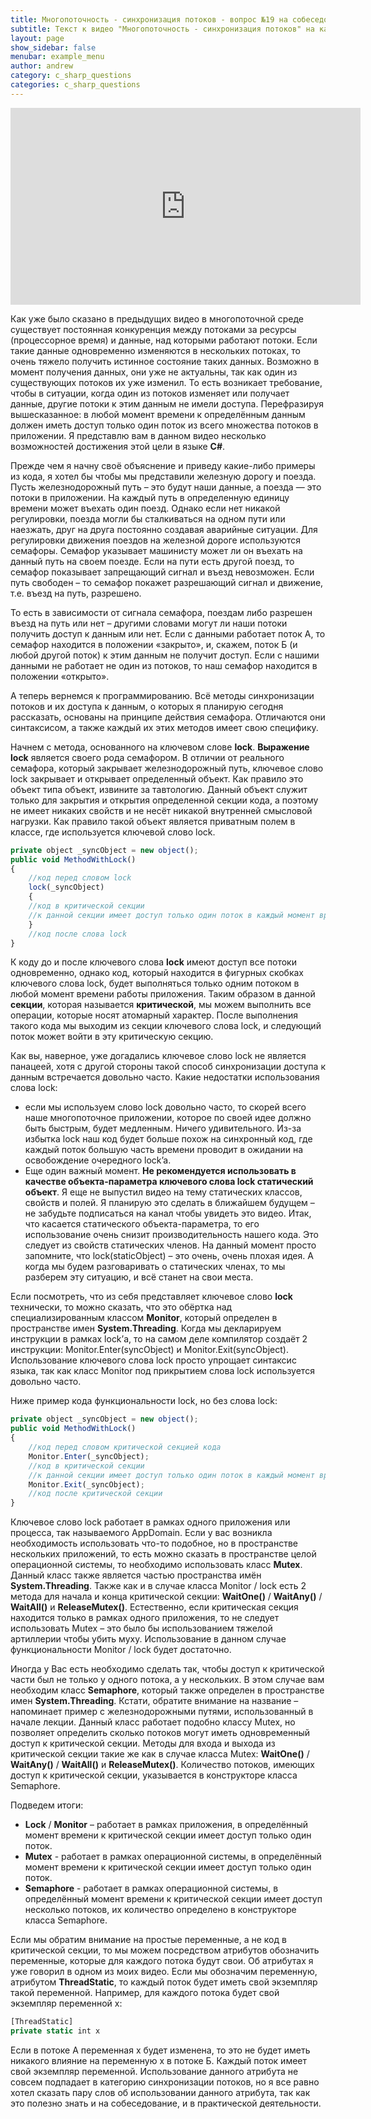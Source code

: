 ```yaml
---
title: Многопоточность - синхронизация потоков - вопрос №19 на собеседование C# / .NET
subtitle: Текст к видео "Многопоточность - синхронизация потоков" на канале YouTube
layout: page
show_sidebar: false
menubar: example_menu
author: andrew
category: c_sharp_questions
categories: c_sharp_questions
---
```


<center>
<iframe width="560" height="315" src="https://www.youtube.com/embed/x1ake02sgY0"  
frameborder="0" allow="accelerometer; autoplay; 
encrypted-media; gyroscope; picture-in-picture" allowfullscreen></iframe>
</center>

Как уже было сказано в предыдущих видео в многопоточной среде существует постоянная конкуренция между потоками за ресурсы (процессорное время) и данные, 
над которыми работают потоки. Если такие данные одновременно изменяются в нескольких потоках, то очень тяжело получить истинное состояние таких данных. Возможно 
в момент получения данных, они уже не актуальны, так как один из существующих потоков их уже изменил. То есть возникает требование, чтобы в ситуации, когда 
один из потоков изменяет или получает данные, другие потоки к этим данным не имели доступа. Перефразируя вышесказанное: в любой момент времени к определённым данным 
должен иметь доступ только один поток из всего множества потоков в приложении. Я представлю вам в данном видео несколько возможностей достижения этой цели в языке **C#**.

Прежде чем я начну своё объяснение и приведу какие-либо примеры из кода, я хотел бы чтобы мы представили железную дорогу и поезда. Пусть железнодорожный путь – это 
будут наши данные, а поезда — это потоки в приложении. На каждый путь в определенную единицу времени может въехать один поезд. Однако если нет никакой регулировки, 
поезда могли бы сталкиваться на одном пути или наезжать, друг на друга постоянно создавая аварийные ситуации. Для регулировки движения поездов на железной дороге 
используются семафоры. Семафор указывает машинисту может ли он въехать на данный путь на своем поезде. Если на пути есть другой поезд, то семафор показывает запрещающий 
сигнал и въезд невозможен. Если путь свободен – то семафор покажет разрешающий сигнал и движение, т.е. въезд на путь, разрешено.

То есть в зависимости от сигнала семафора, поездам либо разрешен въезд на путь или нет – другими словами могут ли наши потоки получить доступ к данным или нет. Если с 
данными работает поток А, то семафор находится в положении «закрыто», и, скажем, поток Б (и любой другой поток) к этим данным не получит доступ. Если с нашими данными 
не работает не один из потоков, то наш семафор находится в положении «открыто».

А теперь вернемся к программированию. Всё методы синхронизации потоков и их доступа к данным, о которых я планирую сегодня рассказать, основаны на принципе действия семафора. 
Отличаются они синтаксисом, а также каждый их этих методов имеет свою специфику.

Начнем с метода, основанного на ключевом слове **lock**. **Выражение lock** является своего рода семафором. В отличии от реального семафора, который закрывает железнодорожный путь, 
ключевое слово lock закрывает и открывает определенный объект. Как правило это объект типа объект, извините за тавтологию. Данный объект служит только для закрытия и 
открытия определенной секции кода, а поэтому не имеет никаких свойств и не несёт никакой внутренней смысловой нагрузки. Как правило такой объект является приватным 
полем в классе, где используется ключевой слово lock.

```javascript
private object _syncObject = new object();
public void MethodWithLock()
{
	//код перед словом lock
	lock(_syncObject)
	{
	//код в критической секции
	//к данной секции имеет доступ только один поток в каждый момент времени
	}
	//код после слова lock
}
```

К коду до и после ключевого слова **lock** имеют доступ все потоки одновременно, однако код, который находится в фигурных скобках ключевого слова lock, будет выполняться только 
одним потоком в любой момент времени работы приложения. Таким образом в данной **секции**, которая называется **критической**, мы можем выполнить все операции, которые носят 
атомарный характер. После выполнения такого кода мы выходим из секции ключевого слова lock, и следующий поток может войти в эту критическую секцию.

Как вы, наверное, уже догадались ключевое слово lock не является панацеей, хотя с другой стороны такой способ синхронизации доступа к данным встречается довольно часто. 
Какие недостатки использования слова lock:
 - если мы используем слово lock довольно часто, то скорей всего наше многопоточное приложении, которое по своей идее должно быть быстрым, будет медленным. Ничего удивительного. 
 Из-за избытка lock наш код будет больше похож на синхронный код, где каждый поток большую часть времени проводит в ожидании на освобождение очередного lock’a.
 - Еще один важный момент. **Не рекомендуется использовать в качестве объекта-параметра ключевого слова lock статический объект**. Я еще не выпустил видео на тему статических 
 классов, свойств и полей. Я планирую это сделать в ближайшем будущем – не забудьте подписаться на канал чтобы увидеть это видео. Итак, что касается статического объекта-параметра, 
 то его использование очень снизит производительность нашего кода. Это следует из свойств статических членов. На данный момент просто запомните, что lock(staticObject) – 
 это очень, очень плохая идея. А когда мы будем разговаривать о статических членах, то мы разберем эту ситуацию, и всё станет на свои места.
 
Если посмотреть, что из себя представляет ключевое слово **lock** технически, то можно сказать, что это обёртка над специализированным классом **Monitor**, который определен в 
пространстве имен **System.Threading**. Когда мы декларируем инструкции в рамках lock’а, то на самом деле компилятор создаёт 2 инструкции: Monitor.Enter(syncObject) и 
Monitor.Exit(syncObject). Использование ключевого слова lock просто упрощает синтаксис языка, так как класс Monitor под прикрытием слова lock используется довольно часто. 

Ниже пример кода функциональности lock, но без слова lock:

```javascript
private object _syncObject = new object();
public void MethodWithLock()
{
	//код перед словом критической секцией кода
	Monitor.Enter(_syncObject);
	//код в критической секции
	//к данной секции имеет доступ только один поток в каждый момент времени
	Monitor.Exit(_syncObject);
	//код после критической секции
}
```

Ключевое слово lock работает в рамках одного приложения или процесса, так называемого AppDomain. Если у вас возникла необходимость использовать что-то подобное, но в пространстве 
нескольких приложений, то есть можно сказать в пространстве целой операционной системы, то необходимо использовать класс **Mutex**. Данный класс также является частью пространства 
имён **System.Threading**. Также как и в случае класса Monitor / lock есть 2 метода для начала и конца критической секции: **WaitOne()** / **WaitAny()** / **WaitAll()** и **ReleaseMutex()**. 
Естественно, если критическая секция находится только в рамках одного приложения, то не следует использовать Mutex – это было бы использованием тяжелой артиллерии чтобы убить 
муху. Использование в данном случае функциональности Monitor / lock будет достаточно.

Иногда у Вас есть необходимо сделать так, чтобы доступ к критической части был не только у одного потока, а у нескольких. В этом случае вам необходим класс **Semaphore**, который 
также определен в пространстве имен **System.Threading**. Кстати, обратите внимание на название – напоминает пример с железнодорожными путями, использованный в начале лекции. 
Данный класс работает подобно классу Mutex, но позволяет определить сколько потоков могут иметь одновременный доступ к критической секции. Методы для входа и выхода из критической 
секции такие же как в случае класса Mutex: **WaitOne()** / **WaitAny()** / **WaitAll()** и **ReleaseMutex()**. Количество потоков, имеющих доступ к критической секции, указывается в конструкторе 
класса Semaphore. 

Подведем итоги:
 - **Lock** / **Monitor** – работает в рамках приложения, в определённый момент времени к критической секции имеет доступ только один поток.
 - **Mutex** - работает в рамках операционной системы, в определённый момент времени к критической секции имеет доступ только один поток.
 - **Semaphore** - работает в рамках операционной системы, в определённый момент времени к критической секции имеет доступ несколько потоков, их количество определено в конструкторе 
 класса Semaphore.
 
Если мы обратим внимание на простые переменные, а не код в критической секции, то мы можем посредством атрибутов обозначить переменные, которые для каждого потока будут свои. 
Об атрибутах я уже говорил в одном из моих видео. Если мы обозначим переменную, атрибутом **ThreadStatic**, то каждый поток будет иметь свой экземпляр такой переменной. Например, 
для каждого потока будет свой экземпляр переменной x:

```javascript
[ThreadStatic]
private static int x
```

Если в потоке А переменная х будет изменена, то это не будет иметь никакого влияние на переменную х в потоке Б. Каждый поток имеет свой экземпляр переменной.
Использование данного атрибута не совсем подпадает в категорию синхронизации потоков, но я все равно хотел сказать пару слов об использовании данного атрибута, так как это 
полезно знать и на собеседование, и в практической деятельности.